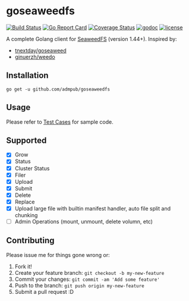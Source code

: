 # goseaweedfs

[![Build Status](https://travis-ci.org/linxGnu/goseaweedfs.svg?branch=master)](https://travis-ci.org/linxGnu/goseaweedfs)
[![Go Report Card](https://goreportcard.com/badge/github.com/admpub/goseaweedfs)](https://goreportcard.com/report/github.com/admpub/goseaweedfs)
[![Coverage Status](https://coveralls.io/repos/github/linxGnu/goseaweedfs/badge.svg?branch=master)](https://coveralls.io/github/linxGnu/goseaweedfs?branch=master)
[![godoc](https://img.shields.io/badge/docs-GoDoc-green.svg)](https://godoc.org/github.com/admpub/goseaweedfs)
[![license](http://img.shields.io/badge/license-MIT-red.svg?style=flat)](https://github.com/admpub/goseaweedfs/blob/master/LICENSE)

A complete Golang client for [SeaweedFS](https://github.com/chrislusf/seaweedfs) (version 1.44+). Inspired by:
- [tnextday/goseaweed](https://github.com/tnextday/goseaweed)
- [ginuerzh/weedo](https://github.com/ginuerzh/weedo)

## Installation
```
go get -u github.com/admpub/goseaweedfs
```

## Usage
Please refer to [Test Cases](https://github.com/admpub/goseaweedfs/blob/master/seaweed_test.go) for sample code.

## Supported

- [x] Grow
- [x] Status
- [x] Cluster Status
- [x] Filer
- [x] Upload
- [x] Submit
- [x] Delete
- [x] Replace
- [x] Upload large file with builtin manifest handler, auto file split and chunking
- [ ] Admin Operations (mount, unmount, delete volumn, etc)

## Contributing
Please issue me for things gone wrong or:

1. Fork it!
2. Create your feature branch: `git checkout -b my-new-feature`
3. Commit your changes: `git commit -am 'Add some feature'`
4. Push to the branch: `git push origin my-new-feature`
5. Submit a pull request :D